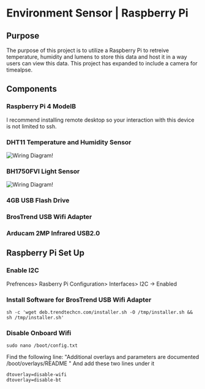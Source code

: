 # Environment Sensor | Raspberry Pi # 

## Purpose ## 
The purpose of this project is to utilize a Raspberry Pi to retreive temperature, humidity and lumens to store this data and host it in a way users can view this data. 
This project has expanded to include a camera for timealpse. 

## Components ## 
### Raspberry Pi 4 ModelB ###
I recommend installing remote desktop so your interaction with this device is not limited to ssh. 
### DHT11 Temperature and Humidity Sensor ###
![Wiring Diagram!](https://www.thegeekpub.com/wp-content/uploads/2019/05/Using-the-DHT11-Temperature-Sensor-with-the-Raspberry-Pi-DHT11-DHT22-Module-Wiring-Diagram.jpg "Wiring Diagram")
### BH1750FVI Light Sensor ### 
![Wiring Diagram!](https://i1.wp.com/www.pibits.net/wp-content/uploads/2016/09/PI-AND-bh1750_bb.png?resize=500%2C1024 "Wiring Diagram")
### 4GB USB Flash Drive ### 
### BrosTrend USB Wifi Adapter ###
### Arducam 2MP Infrared USB2.0 ### 


## Raspberry Pi Set Up ## 
### Enable I2C ### 
Prefrences> Rasberry Pi Configuration> Interfaces> I2C -> Enabled
### Install Software for BrosTrend USB Wifi Adapter ### 
	sh -c 'wget deb.trendtechcn.com/installer.sh -O /tmp/installer.sh && sh /tmp/installer.sh'
### Disable Onboard Wifi ###
	sudo nano /boot/config.txt
Find the following line:
"Additional overlays and parameters are documented /boot/overlays/README "
And add these two lines under it

	dtoverlay=disable-wifi
	dtoverlay=disable-bt
